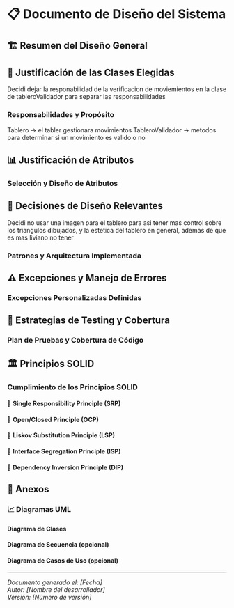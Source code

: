 # 📋 Documento de Diseño del Sistema

## 🏗️ Resumen del Diseño General



## 🎯 Justificación de las Clases Elegidas
Decidi dejar la responabilidad de la verificacion de moviemientos en la clase de tableroValidador para separar 
las responsabilidades
### Responsabilidades y Propósito
Tablero -> el tabler gestionara movimientos
TableroValidador -> metodos para determinar si un movimiento es valido o no

## 📊 Justificación de Atributos

### Selección y Diseño de Atributos



## 🔧 Decisiones de Diseño Relevantes
Decidi no usar una imagen para el tablero para asi tener mas control sobre los triangulos dibujados, y la estetica del tablero en general, ademas de que es mas liviano no tener
### Patrones y Arquitectura Implementada



## ⚠️ Excepciones y Manejo de Errores

### Excepciones Personalizadas Definidas



## 🧪 Estrategias de Testing y Cobertura

### Plan de Pruebas y Cobertura de Código



## 🏛️ Principios SOLID

### Cumplimiento de los Principios SOLID

#### 🔸 Single Responsibility Principle (SRP)


#### 🔸 Open/Closed Principle (OCP)


#### 🔸 Liskov Substitution Principle (LSP)


#### 🔸 Interface Segregation Principle (ISP)


#### 🔸 Dependency Inversion Principle (DIP)


## 📎 Anexos

### 📈 Diagramas UML

#### Diagrama de Clases


#### Diagrama de Secuencia (opcional)


#### Diagrama de Casos de Uso (opcional)


---
*Documento generado el: [Fecha]*  
*Autor: [Nombre del desarrollador]*  
*Versión: [Número de versión]*